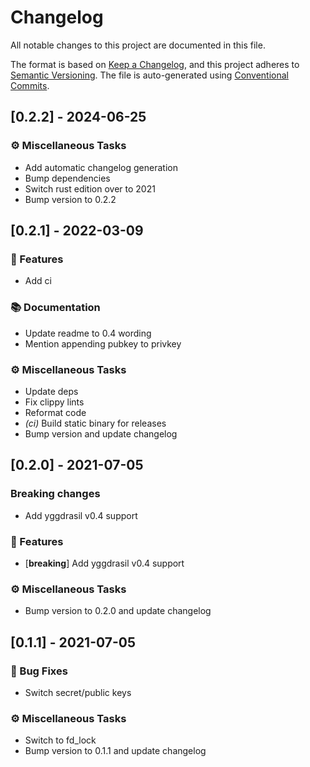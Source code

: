 # Changelog

All notable changes to this project are documented in this file.

The format is based on [Keep a Changelog], and this project adheres to
[Semantic Versioning]. The file is auto-generated using [Conventional Commits].

[keep a changelog]: https://keepachangelog.com/en/1.0.0/
[semantic versioning]: https://semver.org/spec/v2.0.0.html
[conventional commits]: https://www.conventionalcommits.org/en/v1.0.0/

## [0.2.2] - 2024-06-25

### ⚙️ Miscellaneous Tasks

- Add automatic changelog generation
- Bump dependencies
- Switch rust edition over to 2021
- Bump version to 0.2.2


## [0.2.1] - 2022-03-09

### 🚀 Features

- Add ci

### 📚 Documentation

- Update readme to 0.4 wording
- Mention appending pubkey to privkey

### ⚙️ Miscellaneous Tasks

- Update deps
- Fix clippy lints
- Reformat code
- *(ci)* Build static binary for releases
- Bump version and update changelog


## [0.2.0] - 2021-07-05
### Breaking changes
 - Add yggdrasil v0.4 support

### 🚀 Features

- [**breaking**] Add yggdrasil v0.4 support

### ⚙️ Miscellaneous Tasks

- Bump version to 0.2.0 and update changelog


## [0.1.1] - 2021-07-05

### 🐛 Bug Fixes

- Switch secret/public keys

### ⚙️ Miscellaneous Tasks

- Switch to fd_lock
- Bump version to 0.1.1 and update changelog


<!-- generated by git-cliff -->
